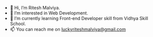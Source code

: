 - 👋 Hi, I’m Ritesh Malviya.
- 👀 I’m interested in Web Development.
- 🌱 I’m currently learning Front-end Developer skill from Vidhya Skill School.
- 📫 You can reach me on luckyriteshmalviya@gmail.com  

<!---
luckyriteshmalviya/luckyriteshmalviya is a ✨ special ✨ repository because its `README.md` (this file) appears on your GitHub profile.
You can click the Preview link to take a look at your changes.
--->

